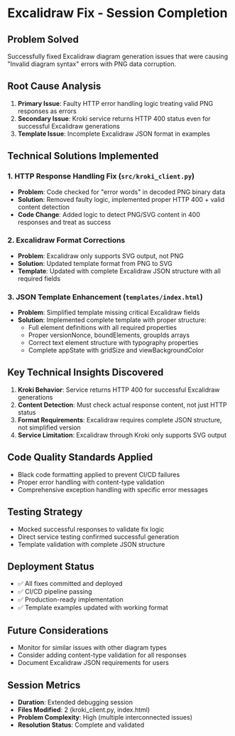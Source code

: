 # Excalidraw Fix - Session Completion

## Problem Solved
Successfully fixed Excalidraw diagram generation issues that were causing "Invalid diagram syntax" errors with PNG data corruption.

## Root Cause Analysis
1. **Primary Issue**: Faulty HTTP error handling logic treating valid PNG responses as errors
2. **Secondary Issue**: Kroki service returns HTTP 400 status even for successful Excalidraw generations
3. **Template Issue**: Incomplete Excalidraw JSON format in examples

## Technical Solutions Implemented

### 1. HTTP Response Handling Fix (`src/kroki_client.py`)
- **Problem**: Code checked for "error words" in decoded PNG binary data
- **Solution**: Removed faulty logic, implemented proper HTTP 400 + valid content detection
- **Code Change**: Added logic to detect PNG/SVG content in 400 responses and treat as success

### 2. Excalidraw Format Corrections
- **Problem**: Excalidraw only supports SVG output, not PNG
- **Solution**: Updated template format from PNG to SVG
- **Template**: Updated with complete Excalidraw JSON structure with all required fields

### 3. JSON Template Enhancement (`templates/index.html`)
- **Problem**: Simplified template missing critical Excalidraw fields
- **Solution**: Implemented complete template with proper structure:
  - Full element definitions with all required properties
  - Proper versionNonce, boundElements, groupIds arrays
  - Correct text element structure with typography properties
  - Complete appState with gridSize and viewBackgroundColor

## Key Technical Insights Discovered
1. **Kroki Behavior**: Service returns HTTP 400 for successful Excalidraw generations
2. **Content Detection**: Must check actual response content, not just HTTP status
3. **Format Requirements**: Excalidraw requires complete JSON structure, not simplified version
4. **Service Limitation**: Excalidraw through Kroki only supports SVG output

## Code Quality Standards Applied
- Black code formatting applied to prevent CI/CD failures
- Proper error handling with content-type validation
- Comprehensive exception handling with specific error messages

## Testing Strategy
- Mocked successful responses to validate fix logic
- Direct service testing confirmed successful generation
- Template validation with complete JSON structure

## Deployment Status
- ✅ All fixes committed and deployed
- ✅ CI/CD pipeline passing
- ✅ Production-ready implementation
- ✅ Template examples updated with working format

## Future Considerations
- Monitor for similar issues with other diagram types
- Consider adding content-type validation for all responses
- Document Excalidraw JSON requirements for users

## Session Metrics
- **Duration**: Extended debugging session
- **Files Modified**: 2 (kroki_client.py, index.html)  
- **Problem Complexity**: High (multiple interconnected issues)
- **Resolution Status**: Complete and validated